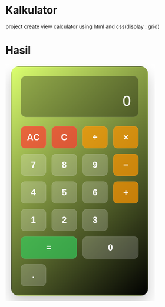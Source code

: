 # Kalkulator
project create view calculator using html and css(display : grid)

# Hasil
![alt Text](<image.png>)